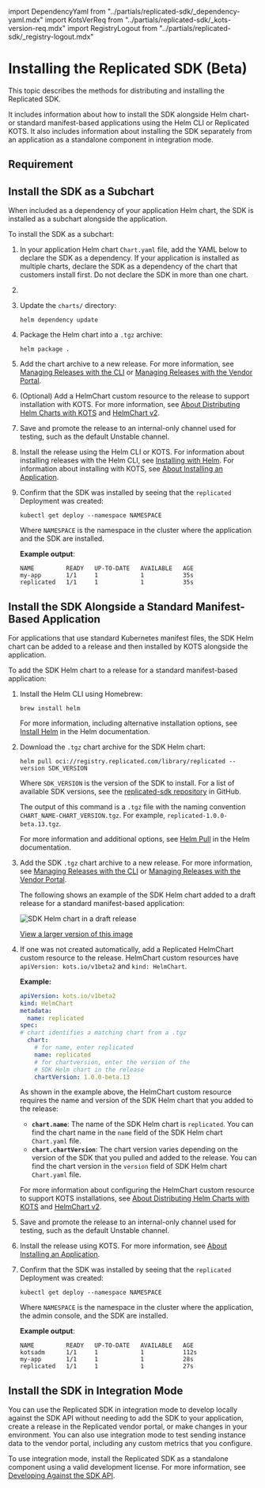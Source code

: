 import DependencyYaml from "../partials/replicated-sdk/_dependency-yaml.mdx"
import KotsVerReq from "../partials/replicated-sdk/_kots-version-req.mdx"
import RegistryLogout from "../partials/replicated-sdk/_registry-logout.mdx"

# Installing the Replicated SDK (Beta)

This topic describes the methods for distributing and installing the Replicated SDK.

It includes information about how to install the SDK alongside Helm chart- or standard manifest-based applications using the Helm CLI or Replicated KOTS. It also includes information about installing the SDK separately from an application as a standalone component in integration mode.

## Requirement

<KotsVerReq/>

## Install the SDK as a Subchart

When included as a dependency of your application Helm chart, the SDK is installed as a subchart alongside the application.

To install the SDK as a subchart:

1. In your application Helm chart `Chart.yaml` file, add the YAML below to declare the SDK as a dependency. If your application is installed as multiple charts, declare the SDK as a dependency of the chart that customers install first. Do not declare the SDK in more than one chart.

     <DependencyYaml/>

1. <RegistryLogout/> 

1. Update the `charts/` directory:

    ```
    helm dependency update
    ```
    
1. Package the Helm chart into a `.tgz` archive:

   ```
   helm package .
   ```  

1. Add the chart archive to a new release. For more information, see [Managing Releases with the CLI](/vendor/releases-creating-cli) or [Managing Releases with the Vendor Portal](/vendor/releases-creating-releases).

1. (Optional) Add a HelmChart custom resource to the release to support installation with KOTS. For more information, see [About Distributing Helm Charts with KOTS](/vendor/helm-native-about) and [HelmChart v2](/reference/custom-resource-helmchart-v2).

1. Save and promote the release to an internal-only channel used for testing, such as the default Unstable channel.

1. Install the release using the Helm CLI or KOTS. For information about installing releases with the Helm CLI, see [Installing with Helm](/vendor/install-with-helm). For information about installing with KOTS, see [About Installing an Application](/enterprise/installing-overview).

1. Confirm that the SDK was installed by seeing that the `replicated` Deployment was created:

    ```
    kubectl get deploy --namespace NAMESPACE
    ```
    Where `NAMESPACE` is the namespace in the cluster where the application and the SDK are installed. 

    **Example output**:

    ```
    NAME         READY   UP-TO-DATE   AVAILABLE   AGE
    my-app       1/1     1            1           35s
    replicated   1/1     1            1           35s
    ```

## Install the SDK Alongside a Standard Manifest-Based Application

For applications that use standard Kubernetes manifest files, the SDK Helm chart can be added to a release and then installed by KOTS alongside the application.

<KotsVerReq/>

To add the SDK Helm chart to a release for a standard manifest-based application:

1. Install the Helm CLI using Homebrew:

    ```
    brew install helm
    ```
    For more information, including alternative installation options, see [Install Helm](https://helm.sh/docs/intro/install/) in the Helm documentation.

1. Download the `.tgz` chart archive for the SDK Helm chart:

    ```
    helm pull oci://registry.replicated.com/library/replicated --version SDK_VERSION
    ```
    Where `SDK_VERSION` is the version of the SDK to install. For a list of available SDK versions, see the [replicated-sdk repository](https://github.com/replicatedhq/replicated-sdk/tags) in GitHub.

    The output of this command is a `.tgz` file with the naming convention `CHART_NAME-CHART_VERSION.tgz`. For example, `replicated-1.0.0-beta.13.tgz`.

    For more information and additional options, see [Helm Pull](https://helm.sh/docs/helm/helm_pull/) in the Helm documentation.

1. Add the SDK `.tgz` chart archive to a new release. For more information, see [Managing Releases with the CLI](/vendor/releases-creating-cli) or [Managing Releases with the Vendor Portal](/vendor/releases-creating-releases).

    The following shows an example of the SDK Helm chart added to a draft release for a standard manifest-based application:

    ![SDK Helm chart in a draft release](/images/sdk-kots-release.png)
    
    [View a larger version of this image](/images/sdk-kots-release.png)

1. If one was not created automatically, add a Replicated HelmChart custom resource to the release. HelmChart custom resources have `apiVersion: kots.io/v1beta2` and `kind: HelmChart`. 

     **Example:**
  
    ```yaml
    apiVersion: kots.io/v1beta2
    kind: HelmChart
    metadata:
      name: replicated
    spec:
    # chart identifies a matching chart from a .tgz
      chart:
        # for name, enter replicated
        name: replicated
        # for chartversion, enter the version of the
        # SDK Helm chart in the release
        chartVersion: 1.0.0-beta.13
    ```

     As shown in the example above, the HelmChart custom resource requires the name and version of the SDK Helm chart that you added to the release:
     * **`chart.name`**: The name of the SDK Helm chart is `replicated`. You can find the chart name in the `name` field of the SDK Helm chart `Chart.yaml` file.
     * **`chart.chartVersion`**: The chart version varies depending on the version of the SDK that you pulled and added to the release. You can find the chart version in the `version` field of SDK Helm chart `Chart.yaml` file.

     For more information about configuring the HelmChart custom resource to support KOTS installations, see [About Distributing Helm Charts with KOTS](/vendor/helm-native-about) and [HelmChart v2](/reference/custom-resource-helmchart-v2).

1. Save and promote the release to an internal-only channel used for testing, such as the default Unstable channel.

1. Install the release using KOTS. For more information, see [About Installing an Application](/enterprise/installing-overview).

1. Confirm that the SDK was installed by seeing that the `replicated` Deployment was created:

    ```
    kubectl get deploy --namespace NAMESPACE
    ```
    Where `NAMESPACE` is the namespace in the cluster where the application, the admin console, and the SDK are installed. 

    **Example output**:

    ```
    NAME         READY   UP-TO-DATE   AVAILABLE   AGE
    kotsadm      1/1     1            1           112s
    my-app       1/1     1            1           28s
    replicated   1/1     1            1           27s
    ```

## Install the SDK in Integration Mode

You can use the Replicated SDK in integration mode to develop locally against the SDK API without needing to add the SDK to your application, create a release in the Replicated vendor portal, or make changes in your environment. You can also use integration mode to test sending instance data to the vendor portal, including any custom metrics that you configure.

To use integration mode, install the Replicated SDK as a standalone component using a valid development license. For more information, see [Developing Against the SDK API](/vendor/replicated-sdk-development).
